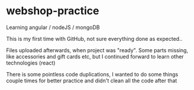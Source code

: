 # webshop-practice
Learning angular / nodeJS / mongoDB

This is my first time with GitHub, not sure everything done as expected..

Files uploaded afterwards, when project was "ready". Some parts missing, like accessories and gift cards etc, but I continued forward to learn other technologies (react)

There is some pointless code duplications, I wanted to do some things couple times for better practice and didn't clean all the code after that
